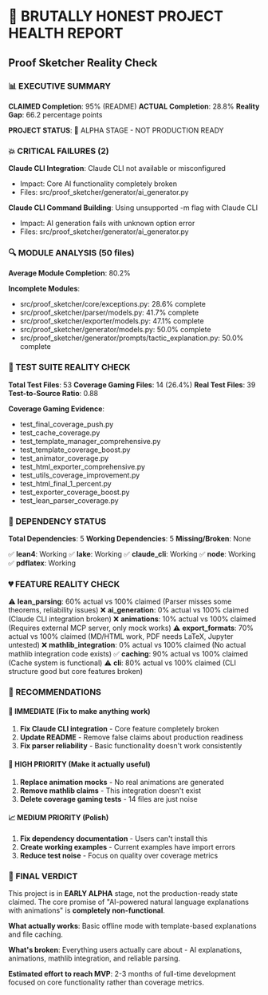 
# 🚨 BRUTALLY HONEST PROJECT HEALTH REPORT
## Proof Sketcher Reality Check

### 📊 EXECUTIVE SUMMARY
**CLAIMED Completion**: 95% (README)
**ACTUAL Completion**: 28.8%
**Reality Gap**: 66.2 percentage points

**PROJECT STATUS**: 🔴 ALPHA STAGE - NOT PRODUCTION READY

### 💥 CRITICAL FAILURES (2)

**Claude CLI Integration**: Claude CLI not available or misconfigured
- Impact: Core AI functionality completely broken
- Files: src/proof_sketcher/generator/ai_generator.py

**Claude CLI Command Building**: Using unsupported -m flag with Claude CLI
- Impact: AI generation fails with unknown option error
- Files: src/proof_sketcher/generator/ai_generator.py

### 🔍 MODULE ANALYSIS (50 files)
**Average Module Completion**: 80.2%

**Incomplete Modules**:
- src/proof_sketcher/core/exceptions.py: 28.6% complete
- src/proof_sketcher/parser/models.py: 41.7% complete
- src/proof_sketcher/exporter/models.py: 47.1% complete
- src/proof_sketcher/generator/models.py: 50.0% complete
- src/proof_sketcher/generator/prompts/tactic_explanation.py: 50.0% complete


### 🧪 TEST SUITE REALITY CHECK
**Total Test Files**: 53
**Coverage Gaming Files**: 14 (26.4%)
**Real Test Files**: 39
**Test-to-Source Ratio**: 0.88

**Coverage Gaming Evidence**:
- test_final_coverage_push.py
- test_cache_coverage.py
- test_template_manager_comprehensive.py
- test_template_coverage_boost.py
- test_animator_coverage.py
- test_html_exporter_comprehensive.py
- test_utils_coverage_improvement.py
- test_html_final_1_percent.py
- test_exporter_coverage_boost.py
- test_lean_parser_coverage.py


### 🔗 DEPENDENCY STATUS
**Total Dependencies**: 5
**Working Dependencies**: 5
**Missing/Broken**: None

✅ **lean4**: Working
✅ **lake**: Working
✅ **claude_cli**: Working
✅ **node**: Working
✅ **pdflatex**: Working


### 💔 FEATURE REALITY CHECK
⚠️ **lean_parsing**: 60% actual vs 100% claimed (Parser misses some theorems, reliability issues)
❌ **ai_generation**: 0% actual vs 100% claimed (Claude CLI integration broken)
❌ **animations**: 10% actual vs 100% claimed (Requires external MCP server, only mock works)
⚠️ **export_formats**: 70% actual vs 100% claimed (MD/HTML work, PDF needs LaTeX, Jupyter untested)
❌ **mathlib_integration**: 0% actual vs 100% claimed (No actual mathlib integration code exists)
✅ **caching**: 90% actual vs 100% claimed (Cache system is functional)
⚠️ **cli**: 80% actual vs 100% claimed (CLI structure good but core features broken)


### 🎯 RECOMMENDATIONS

#### 🚨 IMMEDIATE (Fix to make anything work)
1. **Fix Claude CLI integration** - Core feature completely broken
2. **Update README** - Remove false claims about production readiness
3. **Fix parser reliability** - Basic functionality doesn't work consistently

#### 🔧 HIGH PRIORITY (Make it actually useful)
1. **Replace animation mocks** - No real animations are generated
2. **Remove mathlib claims** - This integration doesn't exist
3. **Delete coverage gaming tests** - 14 files are just noise

#### 📈 MEDIUM PRIORITY (Polish)
1. **Fix dependency documentation** - Users can't install this
2. **Create working examples** - Current examples have import errors
3. **Reduce test noise** - Focus on quality over coverage metrics

### 🏁 FINAL VERDICT

This project is in **EARLY ALPHA** stage, not the production-ready state claimed. The core promise of "AI-powered natural language explanations with animations" is **completely non-functional**.

**What actually works**: Basic offline mode with template-based explanations and file caching.

**What's broken**: Everything users actually care about - AI explanations, animations, mathlib integration, and reliable parsing.

**Estimated effort to reach MVP**: 2-3 months of full-time development focused on core functionality rather than coverage metrics.
